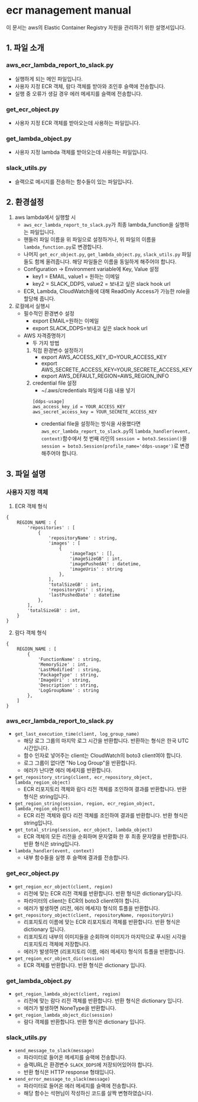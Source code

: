 # ecr management manual
이 문서는 aws의 Elastic Container Registry 자원을 관리하기 위한 설명서입니다.

## 1. 파일 소개
### aws_ecr_lambda_report_to_slack.py
- 실행하게 되는 메인 파일입니다.
- 사용자 지정 ECR 객체, 람다 객체를 받아와 조인후 슬랙에 전송합니다.
- 실행 중 오류가 생길 경우 에러 메세지를 슬랙에 전송합니다.
### get_ecr_object.py
- 사용자 지정 ECR 객체를 받아오는데 사용하는 파일입니다.
### get_lambda_object.py
- 사용자 지정 lambda 객체를 받아오는데 사용하는 파일입니다.
### slack_utils.py
- 슬랙으로 메시지를 전송하는 함수들이 있는 파일입니다.

## 2. 환경설정
1. aws lambda에서 실행할 시
	- `aws_ecr_lambda_report_to_slack.py`가 최종 lambda_function을 실행하는 파일입니다.
	- 핸들러 파일 이름을 위 파일으로 설정하거나, 위 파일의 이름을 `lambda_function.py`로 변경합니다.
	- 나머지 `get_ecr_object.py`, `get_lambda_object.py`, `slack_utils.py` 파일들도 함께 올려줍니다. 해당 파일들은 이름을 동일하게 해주어야 합니다.
	- Configuration -> Environment variable에 Key, Value 설정
		- key1 = EMAIL, value1 = 원하는 이메일
		- key2 = SLACK_DDPS, value2 = 보내고 싶은 slack hook url
	- ECR, Lambda, CloudWatch들에 대해 ReadOnly Access가 가능한 role을 할당해 줍니다.
2. 로컬에서 실행시
	- 필수적인 환경변수 설정
		- export EMAIL=원하는 이메일
		- export SLACK_DDPS=보내고 싶은 slack hook url
	- AWS 자격증명하기
		- 두 가지 방법
		1. 직접 환경변수 설정하기
			- export AWS_ACCESS_KEY_ID=YOUR_ACCESS_KEY
			- export AWS_SECRETE_ACCESS_KEY=YOUR_SECRETE_ACCESS_KEY
			- export AWS_DEFAULT_REGION=AWS_REGION_INFO
		2. credential file 설정
			- ~/.aws/credentials 파일에 다음 내용 넣기
			```
			[ddps-usage]
			aws_access_key_id = YOUR_ACCESS_KEY
			aws_secret_access_key = YOUR_SECRETE_ACCESS_KEY
			```
			- credential file을 설정하는 방식을 사용했다면 `aws_ecr_lambda_report_to_slack.py`의 `lambda_handler(event, context)`함수에서 첫 번째 라인의 `session = boto3.Session()`을 `session = boto3.Session(profile_name='ddps-usage')`로 변경해주어야 합니다.

## 3. 파일 설명
### 사용자 지정 객체
1. ECR 객체 형식
```
{
	REGION_NAME : {
		'repositories' : [
			{
				'repositoryName' : string,
				'images' : [
					{
						'imageTags' : [],
						'imageSizeGB' : int,
						'imagePushedAt' : datetime,
						'imageUris' : string
					},
				],
				'totalSizeGB' : int,
				'repositoryUri' : string,
				'lastPushedDate' : datetime
			},
		],
		'totalSizeGB' : int,
	}
} 
```
2. 람다 객체 형식
```
{
	REGION_NAME : [
		{
			'FunctionName' : string,
			'MemorySize' : int,
			'LastModified' : string,
			'PackageType' : string,
			'ImageUri' : string,
			'Description' : string,
			'LogGroupName' : string
		},
	]
}
```
	
### aws_ecr_lambda_report_to_slack.py
- `get_last_execution_time(client, log_group_name)`
	- 해당 로그 그룹의 마지막 로그 시간을 반환합니다. 반환하는 형식은 한국 UTC 시간입니다.
	- 함수 인자로 넣어주는 client는 CloudWatch의 boto3 client여야 합니다.
	- 로그 그룹이 없다면 "No Log Group"을 반환합니다.
	- 에러가 난다면 에러 메세지를 반환합니다.
- `get_repository_string(client, ecr_repository_object, lambda_region_object)`
	- ECR 리포지토리 객체와 람다 리전 객체를 조인하여 결과를 반환합니다. 반환 형식은 string입니다.
- `get_region_string(session, region, ecr_region_object, lambda_region_object)`
	- ECR 리전 객체와 람다 리전 객체를 조인하여 결과를 반환합니다. 반환 형식은 string입니다.
- `get_total_string(session, ecr_object, lambda_object)`
	- ECR 객체의 모든 리전을 순회하며 문자열화 한 후 최종 문자열을 반환합니다. 반환 형식은 string입니다.
- `lambda_handler(event, context)`
	- 내부 함수들을 실행 후 슬랙에 결과를 전송합니다.
### get_ecr_object.py
- `get_region_ecr_object(client, region)`
	- 리전에 맞는 ECR 리전 객체를 반환합니다. 반환 형식은 dictionary입니다.
	- 파라미터의 client는 ECR의 boto3 client여야 합니다.
	- 에러가 발생하면 (리전, 에러 메세지) 형식의 튜플을 반환합니다.
- `get_repository_object(client, repositoryName, repositoryUri)`
	- 리포지토리 이름에 맞는 ECR 리포지토리 객체를 반환합니다. 반환 형식은 dictionary 입니다.
	- 리포지토리 내부의 이미지들을 순회하며 이미지가 마지막으로 푸시된 시각을 리포지토리 객체에 저장합니다.
	- 에러가 발생하면 (리포지토리 이름, 에러 메세지) 형식의 튜플을 반환합니다.
- `get_region_ecr_object_dic(session)`
	- ECR 객체를 반환합니다. 반환 형식은 dictionary 입니다.
### get_lambda_object.py
- `get_region_lambda_object(client, region)`
	- 리전에 맞는 람다 리전 객체를 반환합니다. 반환 형식은 dictionary 입니다.
	- 에러가 발생하면 NoneType을 반환합니다.
- `get_region_lambda_object_dic(session)`
	- 람다 객체를 반환합니다. 반환 형식은 dictionary 입니다.
### slack_utils.py
- `send_message_to_slack(message)`
	- 파라미터로 들어온 메세지를 슬랙에 전송합니다.
	- 슬랙URL은 환경변수 `SLACK_DDPS`에 저장되어있어야 합니다.
	- 반환 형식은 HTTP response 형태입니다.
- `send_error_message_to_slack(message)`
	- 파라미터로 들어온 에러 메세지를 슬랙에 전송합니다.
	- 해당 함수는 석현님이 작성하신 코드를 살짝 변형하였습니다.
